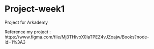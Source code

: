 <h1>Project-week1</h1>
<p>Project for Arkademy<p>
<p>Reference  my project : https://www.figma.com/file/Mj3THivoX0IaTPEZ4vJZoajw/Books?node-id=1%3A3</p>



